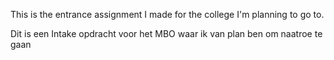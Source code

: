 This is the entrance assignment I made for the college I'm planning to go to.

Dit is een Intake opdracht voor het MBO waar ik van plan ben om naatroe te gaan

